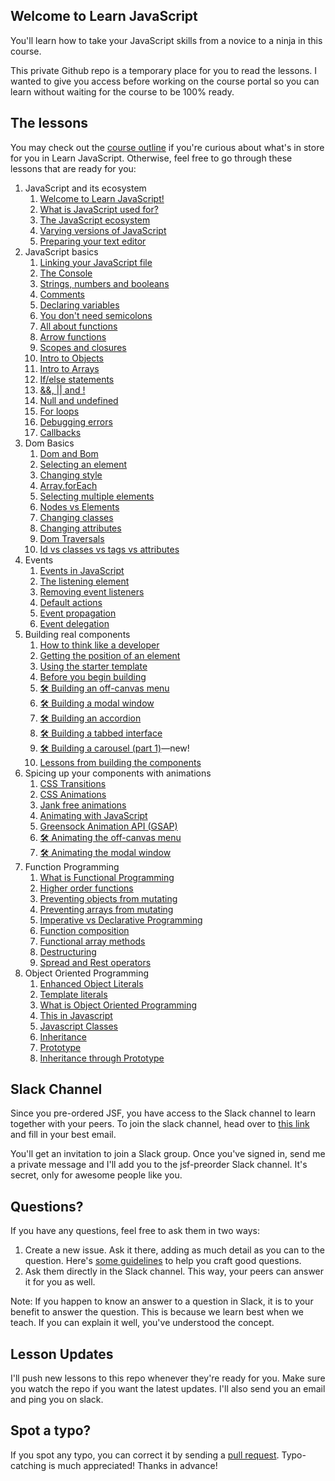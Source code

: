 ## Welcome to Learn JavaScript

You'll learn how to take your JavaScript skills from a novice to a ninja in this course.

This private Github repo is a temporary place for you to read the lessons. I wanted to give you access before working on the course portal so you can learn without waiting for the course to be 100% ready.

## The lessons

You may check out the [course outline](outlines/outlines5.md) if you're curious about what's in store for you in Learn JavaScript. Otherwise, feel free to go through these lessons that are ready for you:

1. JavaScript and its ecosystem
    1. [Welcome to Learn JavaScript!](lessons/01.javascript-and-its-ecosystem/01.how-to-use-this-course.md)
    2. [What is JavaScript used for?](lessons/01.javascript-and-its-ecosystem/02.what-is-javascript.md)
    3. [The JavaScript ecosystem](lessons/01.javascript-and-its-ecosystem/03.the-ecosystem.md)
    4. [Varying versions of JavaScript](lessons/01.javascript-and-its-ecosystem/04.varying-versions-of-javascript.md)
    5. [Preparing your text editor](lessons/01.javascript-and-its-ecosystem/05.preparing-your-text-editor.md)
2. JavaScript basics
    1. [Linking your JavaScript file](lessons/02.js-basics/01.linking.md)
    2. [The Console](lessons/02.js-basics/02.console.md)
    3. [Strings, numbers and booleans](lessons/02.js-basics/03.primitives.md)
    4. [Comments](lessons/02.js-basics/04.comments.md)
    5. [Declaring variables](lessons/02.js-basics/05.variables.md)
    6. [You don't need semicolons](lessons/02.js-basics/06.semicolons.md)
    7. [All about functions](lessons/02.js-basics/07.functions.md)
    8. [Arrow functions](lessons/02.js-basics/08.arrow-functions.md)
    9. [Scopes and closures](lessons/02.js-basics/09.scopes-and-closures.md)
    10. [Intro to Objects](lessons/02.js-basics/10.objects.md)
    11. [Intro to Arrays](lessons/02.js-basics/11.arrays.md)
    12. [If/else statements](lessons/02.js-basics/12.if-else.md)
    13. [&&, || and !](lessons/02.js-basics/13.and-or-exclaim.md)
    14. [Null and undefined](lessons/02.js-basics/14.null-and-undefined.md)
    15. [For loops](lessons/02.js-basics/15.for-loops.md)
    16. [Debugging errors](lessons/02.js-basics/16.debugging-errors.md)
    17. [Callbacks](lessons/02.js-basics/17.callbacks.md)
3. Dom Basics
    1. [Dom and Bom](lessons/03.dom-basics/01.dom-and-bom.md)
    2. [Selecting an element](lessons/03.dom-basics/02.selecting-an-element.md)
    3. [Changing style](lessons/03.dom-basics/03.changing-style.md)
    4. [Array.forEach](lessons/03.dom-basics/04.foreach.md)
    5. [Selecting multiple elements](lessons/03.dom-basics/05.selecting-multiple-elements.md)
    6. [Nodes vs Elements](lessons/03.dom-basics/06.nodes-vs-elements.md)
    7. [Changing classes](lessons/03.dom-basics/07.changing-classes.md)
    8. [Changing attributes](lessons/03.dom-basics/08.changing-attributes.md)
    9. [Dom Traversals](lessons/03.dom-basics/09.dom-traversals.md)
    10. [Id vs classes vs tags vs attributes](lessons/03.dom-basics/10.id-class-tag-attribute.md)
4. Events
    1. [Events in JavaScript](lessons/04.events/01.events.md)
    2. [The listening element](lessons/04.events/02.listening-element.md)
    3. [Removing event listeners](lessons/04.events/03.removing-el.md)
    4. [Default actions](lessons/04.events/04.default-actions.md)
    5. [Event propagation](lessons/04.events/05.event-propagation.md)
    6. [Event delegation](lessons/04.events/06.event-delegation.md)
5. Building real components
    1. [How to think like a developer](lessons/05.building-real-components/01.think-like-dev.md)
    2. [Getting the position of an element](lessons/05.building-real-components/02.getting-element-position-information.md)
    3. [Using the starter template](lessons/05.building-real-components/03.starter-template.md)
    4. [Before you begin building](lessons/05.building-real-components/04.before-you-begin.md)
    5. [🛠 Building an off-canvas menu](lessons/05.building-real-components/05.building-off-canvas.md)
    6. [🛠 Building a modal window](lessons/05.building-real-components/06.building-modal-window.md)
    7. [🛠 Building an accordion](lessons/05.building-real-components/07.building-accordions.md)
    8. [🛠 Building a tabbed interface](lessons/05.building-real-components/08.building-tabs.md)
    9. [🛠 Building a carousel (part 1)](lessons/05.building-real-components/09.building-carousel.md)—new!
    11. [Lessons from building the components](lessons/05.building-real-components/11.lessons-from-the-building-process.md)
6. Spicing up your components with animations
    1. [CSS Transitions](lessons/06.spicing-up-components-with-animations/01.css-transition.md)
    2. [CSS Animations](lessons/06.spicing-up-components-with-animations/02.css-animation.md)
    3. [Jank free animations](lessons/06.spicing-up-components-with-animations/03.jank-free-animations.md)
    6. [Animating with JavaScript](lessons/06.spicing-up-components-with-animations/07.animating-with-js.md)
    7. [Greensock Animation API (GSAP)](lessons/06.spicing-up-components-with-animations/08.gsap.md)
    9. [🛠 Animating the off-canvas menu](lessons/06.spicing-up-components-with-animations/09.animating-off-canvas.md)
    5. [🛠 Animating the modal window](lessons/06.spicing-up-components-with-animations/10.animating-the-modal.md)
7. Function Programming
    1. [What is Functional Programming](lessons/07.functional-programming/01.what-is-functional-programming.md)
    2. [Higher order functions](lessons/07.functional-programming/02.higher-order-functions.md)
    3. [Preventing objects from mutating](lessons/07.functional-programming/03.prevent-objects-from-mutating.md)
    4. [Preventing arrays from mutating](lessons/07.functional-programming/04.prevent-arrays-from-mutating.md)
    5. [Imperative vs Declarative Programming](lessons/07.functional-programming/05.imperative-vs-declarative.md)
    6. [Function composition](lessons/07.functional-programming/06.function-composition.md)
    7. [Functional array methods](lessons/07.functional-programming/07.functional-array-methods.md)
    8. [Destructuring](lessons/07.functional-programming/09.destructuring.md)
    9. [Spread and Rest operators](lessons/07.functional-programming/10.spread-and-rest.md)
8. Object Oriented Programming
    1. [Enhanced Object Literals](lessons/08.object-oriented-programming/01.enhanced-object-literals.md)
    2. [Template literals](lessons/08.object-oriented-programming/02.template-literals.md)
    3. [What is Object Oriented Programming](lessons/08.object-oriented-programming/03.what-is-oop.md)
    4. [This in Javascript](lessons/08.object-oriented-programming/04.this.md)
    5. [Javascript Classes](lessons/08.object-oriented-programming/05.classes.md)
    6. [Inheritance](lessons/08.object-oriented-programming/06.inheritance.md)
    7. [Prototype](lessons/08.object-oriented-programming/07.prototype.md)
    8. [Inheritance through Prototype](lessons/08.object-oriented-programming/08.inheritance-through-prototype.md)

## Slack Channel

Since you pre-ordered JSF, you have access to the Slack channel to learn together with your peers. To join the slack channel, head over to [this link](https://zellwk-slack.herokuapp.com) and fill in your best email.

You'll get an invitation to join a Slack group. Once you've signed in, send me a private message and I'll add you to the jsf-preorder Slack channel. It's secret, only for awesome people like you.

## Questions?

If you have any questions, feel free to ask them in two ways:

1. Create a new issue. Ask it there, adding as much detail as you can to the question. Here's [some guidelines](https://zellwk.com/blog/asking-questions/) to help you craft good questions.
2. Ask them directly in the Slack channel. This way, your peers can answer it for you as well.

Note: If you happen to know an answer to a question in Slack, it is to your benefit to answer the question. This is because we learn best when we teach. If you can explain it well, you've understood the concept.

## Lesson Updates

I'll push new lessons to this repo whenever they're ready for you. Make sure you watch the repo if you want the latest updates. I'll also send you an email and ping you on slack.

## Spot a typo?

If you spot any typo, you can correct it by sending a [pull request](https://help.github.com/articles/creating-a-pull-request/). Typo-catching is much appreciated! Thanks in advance!
